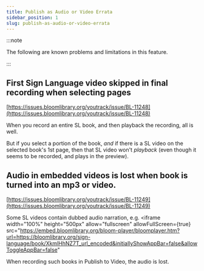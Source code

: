 ```yaml
---
title: Publish as Audio or Video Errata
sidebar_position: 1
slug: publish-as-audio-or-video-errata
---
```




:::note

The following are known problems and limitations in this feature.

:::


## **First Sign Language video skipped in final recording when selecting pages**

[https://issues.bloomlibrary.org/youtrack/issue/BL-11248](https://issues.bloomlibrary.org/youtrack/issue/BL-11248)

When you record an entire SL book, and then playback the recording, all is well.

But if you select a portion of the book, _and_ if there is a SL video on the selected book's 1st page, then that SL video won't _playback_ (even though it seems to be recorded, and plays in the preview).

## Audio in embedded videos is lost when book is turned into an mp3 or video.

[https://issues.bloomlibrary.org/youtrack/issue/BL-11249](https://issues.bloomlibrary.org/youtrack/issue/BL-11249)

Some SL videos contain dubbed audio narration, e.g. <iframe width="100%" height="500px" allow="fullscreen"    allowFullScreen={true}
      src="https://embed.bloomlibrary.org/bloom-player/bloomplayer.htm?url=https://bloomlibrary.org/sign-language/book/XkmlHhNZ7T_url_encoded&initiallyShowAppBar=false&allowToggleAppBar=false"
  ></iframe>

When recording such books in Publish to Video, the audio is lost.

